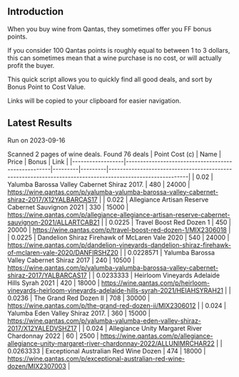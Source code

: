 ## Introduction

When you buy wine from Qantas, they sometimes offer you FF bonus points. 

If you consider 100 Qantas points is roughly equal to between 1 to 3 dollars, this can sometimes mean that a wine purchase is no cost, or will actually profit the buyer.

This quick script allows you to quickly find all good deals, and sort by Bonus Point to Cost Value.

Links will be copied to your clipboard for easier navigation.

## Latest Results

Run on 2023-09-16

Scanned 2 pages of wine deals.
Found 76 deals
|   Point Cost (c) | Name                                               |   Price |   Bonus | Link                                                                                                     |
|------------------|----------------------------------------------------|---------|---------|----------------------------------------------------------------------------------------------------------|
|        0.02      | Yalumba Barossa Valley Cabernet Shiraz 2017.       |     480 |   24000 | https://wine.qantas.com/p/yalumba-yalumba-barossa-valley-cabernet-shiraz-2017/X12YALBARCAS17             |
|        0.022     | Allegiance Artisan Reserve Cabernet Sauvignon 2021 |     330 |   15000 | https://wine.qantas.com/p/allegiance-allegiance-artisan-reserve-cabernet-sauvignon-2021/ALLARTCAB21      |
|        0.0225    | Travel Boost Red Dozen 1                           |     450 |   20000 | https://wine.qantas.com/p/travel-boost-red-dozen-1/MIX2306018                                            |
|        0.0225    | Dandelion Shiraz Firehawk of McLaren Vale 2020     |     540 |   24000 | https://wine.qantas.com/p/dandelion-vineyards-dandelion-shiraz-firehawk-of-mclaren-vale-2020/DANFIRSHZ20 |
|        0.0228571 | Yalumba Barossa Valley Cabernet Shiraz 2017        |     240 |   10500 | https://wine.qantas.com/p/yalumba-yalumba-barossa-valley-cabernet-shiraz-2017/YALBARCAS17                |
|        0.0233333 | Heirloom Vineyards Adelaide Hills Syrah 2021       |     420 |   18000 | https://wine.qantas.com/p/heirloom-vineyards-heirloom-vineyards-adelaide-hills-syrah-2021/HEIAHSYRAH21   |
|        0.0236    | The Grand Red Dozen II                             |     708 |   30000 | https://wine.qantas.com/p/the-grand-red-dozen-ii/MIX2306012                                              |
|        0.024     | Yalumba Eden Valley Shiraz 2017.                   |     360 |   15000 | https://wine.qantas.com/p/yalumba-yalumba-eden-valley-shiraz-2017/X12YALEDVSHZ17                         |
|        0.024     | Allegiance Unity Margaret River Chardonnay 2022    |      60 |    2500 | https://wine.qantas.com/p/allegiance-allegiance-unity-margaret-river-chardonnay-2022/ALLUNIMRCHAR22      |
|        0.0263333 | Exceptional Australian Red Wine Dozen              |     474 |   18000 | https://wine.qantas.com/p/exceptional-australian-red-wine-dozen/MIX2307003                               |

